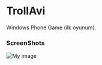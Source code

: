 TrollAvi
========

Windows Phone Game (ilk oyunum).

### ScreenShots
![My image](https://github.com/omereryilmaz/img/blob/master/troll.png)
